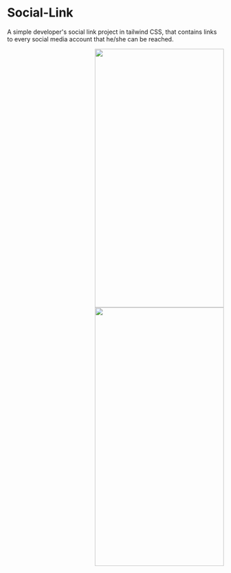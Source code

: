 # Social-Link
A simple developer's social link project in tailwind CSS, that contains links to every social media account that he/she can be reached.

<img src="https://user-images.githubusercontent.com/105711066/cbfb8ad4-037a-4bb7-bc29-d78ff69065cf.jpg" width="300" height="600" align="right"/>
<img src="https://user-images.githubusercontent.com/105711066/caf23e7d-90ae-47bf-9c73-747e775ddf3d.jpg" width="300" height="600" align="right"/>
